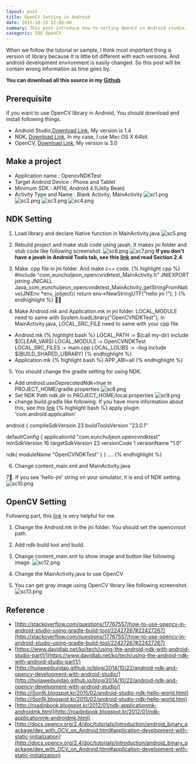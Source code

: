 ```yaml
---
layout: post
title: OpenCV Setting in Android
date: 2015-10-25 12:00:00
summary: This post introduce how to setting OpenCV in Android studio.
categoris: IOS OpenCV
---
```


When we follow the tutorial or sample, I think most important thing is version of library because It is little bit different with each versions. And android development environment is easily changed. So this post will be contain wrong information as time goes by.

**You can download all this source in my [Github](https://github.com/jsharp83/jsharp83.github.io/tree/master/source/android/OpencvNDKTest)**

## Prerequisite
If you want to use OpenCV library in Android, You should download and install following things.

* Android Studio,[Download Link](https://developer.android.com/sdk/index.html), My version is 1.4
* NDK, [Download Link](https://developer.android.com/ndk/downloads/index.html), In my case, I use Mac OS X 64bit.
* OpenCV, [Download Link](http://opencv.org/downloads.html), My version is 3.0

## Make a project
* Application name : OpencvNDKTest
* Target Android Device : Phone and Tablet
* Minimum SDK : API16, Android 4.1(Jelly Bean)
* Activity Type and Name : Blank Activity, MainActivity
![sc1.png](https://raw.githubusercontent.com/jsharp83/jsharp83.github.io/master/images/2015_10_25/sc1.png)
![sc2.png](https://raw.githubusercontent.com/jsharp83/jsharp83.github.io/master/images/2015_10_25/sc2.png)
![sc3.png](https://raw.githubusercontent.com/jsharp83/jsharp83.github.io/master/images/2015_10_25/sc3.png)
![sc4.png](https://raw.githubusercontent.com/jsharp83/jsharp83.github.io/master/images/2015_10_25/sc4.png)

## NDK Setting
1. Load library and declare Native function in MainActivity.java
![sc5.png](https://raw.githubusercontent.com/jsharp83/jsharp83.github.io/master/images/2015_10_25/sc5.png)

2. Rebuild project and make stub code using javah. It makes jni folder and stub code like following screenshot.
![sc6.png](https://raw.githubusercontent.com/jsharp83/jsharp83.github.io/master/images/2015_10_25/sc6.png)
![sc7.png](https://raw.githubusercontent.com/jsharp83/jsharp83.github.io/master/images/2015_10_25/sc7.png)
**If you don't have a javah in Android Tools tab, see this [link](http://hujiaweibujidao.github.io/blog/2014/10/22/android-ndk-and-opencv-development-with-android-studio/) and read Section 2.4**

3. Make .cpp file in jni folder. And make c++ code.
{% highlight cpp %}
#include "com_eunchuljeon_opencvndktest_MainActivity.h"
JNIEXPORT jstring JNICALL Java_com_eunchuljeon_opencvndktest_MainActivity_getStringFromNative(JNIEnv *env, jobject){
return env->NewStringUTF("hello jni !");
}
{% endhighlight %}

4. Make Android.mk and Application.mk in jni folder. LOCAL_MODULE need to same with System.loadLibrary("OpenCVNDKTest"); in MainActivity.java, LOCAL_SRC_FILE need to same with your cpp file.
  * Android.mk
  {% highlight bash %}
LOCAL_PATH := $(call my-dir)
include $(CLEAR_VARS)
LOCAL_MODULE    := OpenCVNDKTest
LOCAL_SRC_FILES := main.cpp
LOCAL_LDLIBS := -llog
include $(BUILD_SHARED_LIBRARY)
  {% endhighlight %}
  *	Application.mk
  {% highlight bash %}
    APP_ABI=all
  {% endhighlight %}

5. You should change the gradle setting for using NDK.
  * Add _android.useDeprecatedNdk=true_ in PROJECT_HOME/gradle.properties
  ![sc8.png](https://raw.githubusercontent.com/jsharp83/jsharp83.github.io/master/images/2015_10_25/sc8.png)
  * Set NDK Path _ndk.dir_ in PROJECT_HOME/local.properties
  ![sc9.png](https://raw.githubusercontent.com/jsharp83/jsharp83.github.io/master/images/2015_10_25/sc9.png)
  * change build.gradle like following. If you have more information about this, see this [link](http://hujiaweibujidao.github.io/blog/2014/10/22/android-ndk-and-opencv-development-with-android-studio/)
      {% highlight bash %}
apply plugin: 'com.android.application'

android {
compileSdkVersion 23
buildToolsVersion "23.0.1"

defaultConfig {
applicationId "com.eunchuljeon.opencvndktest"
minSdkVersion 16
targetSdkVersion 23
versionCode 1
versionName "1.0"

ndk{
moduleName "OpenCVNDKTest"
}
}
....
      {% endhighlight %}


6. Change content_main.xml and MainActivity.java

7. If you see 'hello-jni' string on your simulator, it is end of NDK setting.
![sc10.png](https://raw.githubusercontent.com/jsharp83/jsharp83.github.io/master/images/2015_10_25/sc10.png)

## OpenCV Setting
Following part, this [link](http://hujiaweibujidao.github.io/blog/2014/10/22/android-ndk-and-opencv-development-with-android-studio/) is very helpful for me.
1. Change the Android.mk in the jni folder. You should set the opencvroot path.

2. Add ndk-build tool and build.

3. Change content_main.xml to show image and button like following image.
![sc12.png](https://raw.githubusercontent.com/jsharp83/jsharp83.github.io/master/images/2015_10_25/sc12.png)

4. Change the MainActivity.java to use OpenCV

5. You can get gray image using OpenCV library like following screenshot.
![sc13.png](https://raw.githubusercontent.com/jsharp83/jsharp83.github.io/master/images/2015_10_25/sc13.png)


 
## Reference
* [http://stackoverflow.com/questions/17767557/how-to-use-opencv-in-android-studio-using-gradle-build-tool/22427267#22427267](http://stackoverflow.com/questions/17767557/how-to-use-opencv-in-android-studio-using-gradle-build-tool/22427267#22427267)  
* [https://www.davidlab.net/ko/tech/using-the-android-ndk-with-android-studio-part1/](https://www.davidlab.net/ko/tech/using-the-android-ndk-with-android-studio-part1/)
* [http://hujiaweibujidao.github.io/blog/2014/10/22/android-ndk-and-opencv-development-with-android-studio/](http://hujiaweibujidao.github.io/blog/2014/10/22/android-ndk-and-opencv-development-with-android-studio/)
* [http://i5on9i.blogspot.kr/2015/02/android-studio-ndk-hello-world.html](http://i5on9i.blogspot.kr/2015/02/android-studio-ndk-hello-world.htm)
* [http://roadinbook.blogspot.kr/2012/01/ndk-applicationmk-androidmk.html](http://roadinbook.blogspot.kr/2012/01/ndk-applicationmk-androidmk.html)
* [http://docs.opencv.org/2.4/doc/tutorials/introduction/android_binary_package/dev_with_OCV_on_Android.html#application-development-with-static-initialization](http://docs.opencv.org/2.4/doc/tutorials/introduction/android_binary_package/dev_with_OCV_on_Android.html#application-development-with-static-initialization)